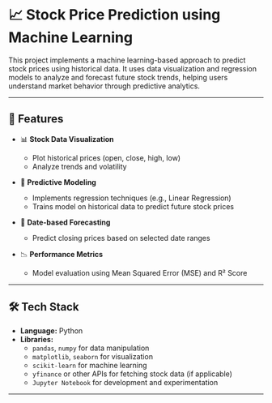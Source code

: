 # 📈 Stock Price Prediction using Machine Learning

This project implements a machine learning-based approach to predict stock prices using historical data. It uses data visualization and regression models to analyze and forecast future stock trends, helping users understand market behavior through predictive analytics.

---

## 🚀 Features

- 📊 **Stock Data Visualization**
  - Plot historical prices (open, close, high, low)
  - Analyze trends and volatility

- 🧠 **Predictive Modeling**
  - Implements regression techniques (e.g., Linear Regression)
  - Trains model on historical data to predict future stock prices

- 📅 **Date-based Forecasting**
  - Predict closing prices based on selected date ranges

- 📉 **Performance Metrics**
  - Model evaluation using Mean Squared Error (MSE) and R² Score

---

## 🛠 Tech Stack

- **Language:** Python
- **Libraries:** 
  - `pandas`, `numpy` for data manipulation
  - `matplotlib`, `seaborn` for visualization
  - `scikit-learn` for machine learning
  - `yfinance` or other APIs for fetching stock data (if applicable)
  - `Jupyter Notebook` for development and experimentation

---
